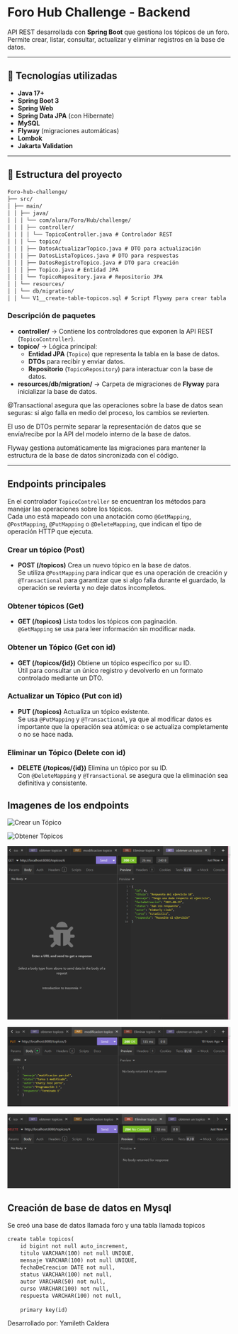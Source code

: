 # Foro Hub Challenge - Backend

API REST desarrollada con **Spring Boot** que gestiona los tópicos de un foro.  
Permite crear, listar, consultar, actualizar y eliminar registros en la base de datos.

---

## 🚀 Tecnologías utilizadas
- **Java 17+**
- **Spring Boot 3**
- **Spring Web**
- **Spring Data JPA** (con Hibernate)
- **MySQL**
- **Flyway** (migraciones automáticas)
- **Lombok**
- **Jakarta Validation**

---

## 📂 Estructura del proyecto
````
Foro-hub-challenge/
├── src/
│ ├── main/
│ │ ├── java/
│ │ │ └── com/alura/Foro/Hub/challenge/
│ │ │ ├── controller/
│ │ │ │ └── TopicoController.java # Controlador REST
│ │ │ └── topico/
│ │ │ ├── DatosActualizarTopico.java # DTO para actualización
│ │ │ ├── DatosListaTopicos.java # DTO para respuestas
│ │ │ ├── DatosRegistroTopico.java # DTO para creación
│ │ │ ├── Topico.java # Entidad JPA
│ │ │ └── TopicoRepository.java # Repositorio JPA
│ │ └── resources/
│ │ └── db/migration/
│ │ └── V1__create-table-topicos.sql # Script Flyway para crear tabla

````

### Descripción de paquetes
- **controller/** → Contiene los controladores que exponen la API REST (`TopicoController`).
- **topico/** → Lógica principal:
    - **Entidad JPA** (`Topico`) que representa la tabla en la base de datos.
    - **DTOs** para recibir y enviar datos.
    - **Repositorio** (`TopicoRepository`) para interactuar con la base de datos.
- **resources/db/migration/** → Carpeta de migraciones de **Flyway** para inicializar la base de datos.

@Transactional asegura que las operaciones sobre la base de datos sean seguras: si algo falla en medio del proceso, los cambios se revierten.

El uso de DTOs permite separar la representación de datos que se envía/recibe por la API del modelo interno de la base de datos.

Flyway gestiona automáticamente las migraciones para mantener la estructura de la base de datos sincronizada con el código.

---

##  Endpoints principales
En el controlador `TopicoController` se encuentran los métodos para manejar las operaciones sobre los tópicos.  
Cada uno está mapeado con una anotación como `@GetMapping`, `@PostMapping`, `@PutMapping` o `@DeleteMapping`, que indican el tipo de operación HTTP que ejecuta.

### Crear un tópico (Post)
- **POST (/topicos)** 
Crea un nuevo tópico en la base de datos.  
Se utiliza `@PostMapping` para indicar que es una operación de creación y `@Transactional` para garantizar que si algo falla durante el guardado, la operación se revierta y no deje datos incompletos.

### Obtener tópicos (Get)
- **GET (/topicos)** 
Lista todos los tópicos con paginación.  
`@GetMapping` se usa para leer información sin modificar nada.

### Obtener un Tópico (Get con id)
- **GET (/topicos/{id})** 
Obtiene un tópico específico por su ID.  
Útil para consultar un único registro y devolverlo en un formato controlado mediante un DTO.
### Actualizar un Tópico (Put con id)
- **PUT (/topicos)** 
Actualiza un tópico existente.  
Se usa `@PutMapping` y `@Transactional`, ya que al modificar datos es importante que la operación sea atómica: o se actualiza completamente o no se hace nada.
### Eliminar un Tópico (Delete con id)
- **DELETE (/topicos/{id})** 
Elimina un tópico por su ID.  
Con `@DeleteMapping` y `@Transactional` se asegura que la eliminación sea definitiva y consistente.

## Imagenes de los endpoints


![Crear un Tópico](imagenes/Post_topico.png)

![Obtener Tópicos](imagenes/Get_topicos.png)

![Obtener un Tópico](src/imagenes/Get_un_topico.png)

![Actualizar un Tópico](src/imagenes/Put_actualizarUnTopico.png)

![Eliminar un Tópico](src/imagenes/Delete_eliminarUnTopico.png)




## Creación de base de datos en Mysql
Se creó una base de datos llamada foro y una tabla llamada topicos

```
create table topicos(
    id bigint not null auto_increment,
    titulo VARCHAR(100) not null UNIQUE,
    mensaje VARCHAR(100) not null UNIQUE,
    fechaDeCreacion DATE not null,
    status VARCHAR(100) not null,
    autor VARCHAR(50) not null,
    curso VARCHAR(100) not null,
    respuesta VARCHAR(100) not null,

    primary key(id)
````

Desarrollado por: Yamileth Caldera